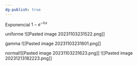 ```yaml
---
dg-publish: true
---
```

Exponencial 
$1-e^{-\lambda x}$

uniforme
![[Pasted image 20231103231522.png]]

gamma
![[Pasted image 20231103231601.png]]

normal![[Pasted image 20231103231623.png]]
![[Pasted image 20231213182223.png]]